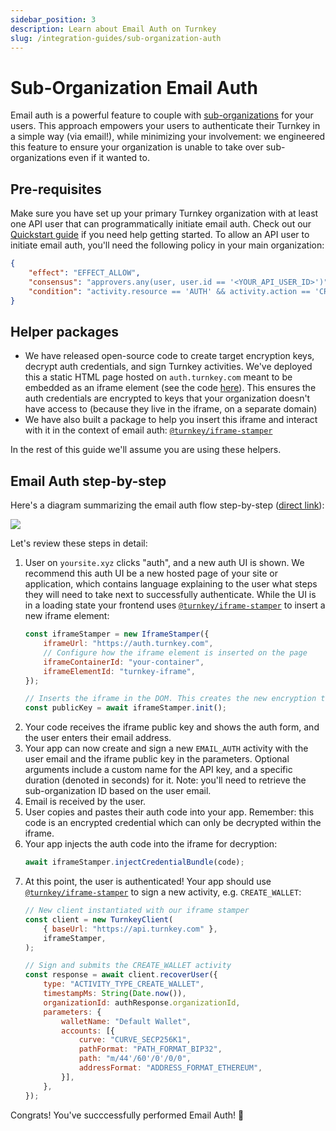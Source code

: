 ```yaml
---
sidebar_position: 3
description: Learn about Email Auth on Turnkey
slug: /integration-guides/sub-organization-auth
---
```

# Sub-Organization Email Auth

Email auth is a powerful feature to couple with [sub-organizations](../getting-started/Sub-Organizations.md) for your users. This approach empowers your users to authenticate their Turnkey in a simple way (via email!), while minimizing your involvement: we engineered this feature to ensure your organization is unable to take over sub-organizations even if it wanted to.

<!-- TODO
Our Demo Passkey Wallet application (https://wallet.tx.xyz) will soon have email auth functionality integrated. We encourage you to try it (and look at [the code](https://github.com/tkhq/demo-passkey-wallet)) before diving into your own implementation. -->

## Pre-requisites

Make sure you have set up your primary Turnkey organization with at least one API user that can programmatically initiate email auth. Check out our [Quickstart guide](../getting-started/Quickstart.md) if you need help getting started. To allow an API user to initiate email auth, you'll need the following policy in your main organization:
```json JSON
{ 
    "effect": "EFFECT_ALLOW",
    "consensus": "approvers.any(user, user.id == '<YOUR_API_USER_ID>')",
    "condition": "activity.resource == 'AUTH' && activity.action == 'CREATE'"
}
```

## Helper packages

* We have released open-source code to create target encryption keys, decrypt auth credentials, and sign Turnkey activities. We've deployed this a static HTML page hosted on `auth.turnkey.com` meant to be embedded as an iframe element (see the code [here](https://github.com/tkhq/frames)). This ensures the auth credentials are encrypted to keys that your organization doesn't have access to (because they live in the iframe, on a separate domain)
* We have also built a package to help you insert this iframe and interact with it in the context of email auth: [`@turnkey/iframe-stamper`](https://www.npmjs.com/package/@turnkey/iframe-stamper)

In the rest of this guide we'll assume you are using these helpers.

## Email Auth step-by-step

Here's a diagram summarizing the email auth flow step-by-step ([direct link](/img/email_auth_steps.png)):

<img src="/img/email_auth_steps.png" />

Let's review these steps in detail:

1. User on `yoursite.xyz` clicks "auth", and a new auth UI is shown. We recommend this auth UI be a new hosted page of your site or application, which contains language explaining to the user what steps they will need to take next to successfully authenticate. While the UI is in a loading state your frontend uses [`@turnkey/iframe-stamper`](https://www.npmjs.com/package/@turnkey/iframe-stamper) to insert a new iframe element:
    ```js
    const iframeStamper = new IframeStamper({
        iframeUrl: "https://auth.turnkey.com",
        // Configure how the iframe element is inserted on the page
        iframeContainerId: "your-container",
        iframeElementId: "turnkey-iframe",
    });

    // Inserts the iframe in the DOM. This creates the new encryption target key
    const publicKey = await iframeStamper.init();
    ```
<!-- TODO: describe customization as well -->
2. Your code receives the iframe public key and shows the auth form, and the user enters their email address.
3. Your app can now create and sign a new `EMAIL_AUTH` activity with the user email and the iframe public key in the parameters. Optional arguments include a custom name for the API key, and a specific duration (denoted in seconds) for it. Note: you'll need to retrieve the sub-organization ID based on the user email.
4. Email is received by the user.
5. User copies and pastes their auth code into your app. Remember: this code is an encrypted credential which can only be decrypted within the iframe.
6. Your app injects the auth code into the iframe for decryption:
    ```js
    await iframeStamper.injectCredentialBundle(code);
    ```
7. At this point, the user is authenticated! Your app should use [`@turnkey/iframe-stamper`](https://www.npmjs.com/package/@turnkey/iframe-stamper) to sign a new activity, e.g. `CREATE_WALLET`:
    ```js
    // New client instantiated with our iframe stamper
    const client = new TurnkeyClient(
        { baseUrl: "https://api.turnkey.com" },
        iframeStamper,
    );

    // Sign and submits the CREATE_WALLET activity
    const response = await client.recoverUser({
        type: "ACTIVITY_TYPE_CREATE_WALLET",
        timestampMs: String(Date.now()),
        organizationId: authResponse.organizationId,
        parameters: {
            walletName: "Default Wallet",
            accounts: [{
                curve: "CURVE_SECP256K1",
                pathFormat: "PATH_FORMAT_BIP32",
                path: "m/44'/60'/0'/0/0",
                addressFormat: "ADDRESS_FORMAT_ETHEREUM",
            }],
        },
    });
    ```

Congrats! You've succcessfully performed Email Auth! 🥳
